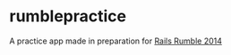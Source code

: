 rumblepractice
==============

A practice app made in preparation for [Rails Rumble 2014](http://railsrumble.com/)